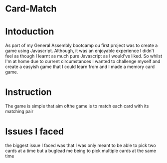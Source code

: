 # Card-Match

# Intoduction
As part of my General Assembly bootcamp ou first project was to create a game using Javascript. Although, it was an enjoyable experience I didn't feel as though I learnt as much pure Javascript as I would've liked. So whilst I'm at home due to current circumstances I wanted to challenge myself and create a easyish game that I could learn from and I made a memory card game.

# Instruction
The game is simple that aim ofthe game is to match each card with its matching pair

# Issues I faced
the biggest issue I faced was that I was only meant to be able to pick two cards at a time but a buglead me being to pick multiple cards at the same time 
